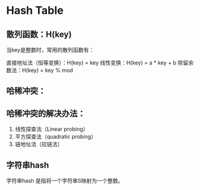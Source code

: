 # Hash Table

## 散列函数：H(key)

当key是整数时，常用的散列函数有：

直接地址法（恒等变换）：H(key) = key
线性变换：H(key) = a * key + b
除留余数法：H(key) = key % mod

## 哈稀冲突：

## 哈稀冲突的解决办法：

1. 线性探查法（Linear probing）
2. 平方探查法（quadratic probing）
3. 链地址法（拉链法）

## 字符串hash

字符串hash 是指将一个字符串S映射为一个整数。
